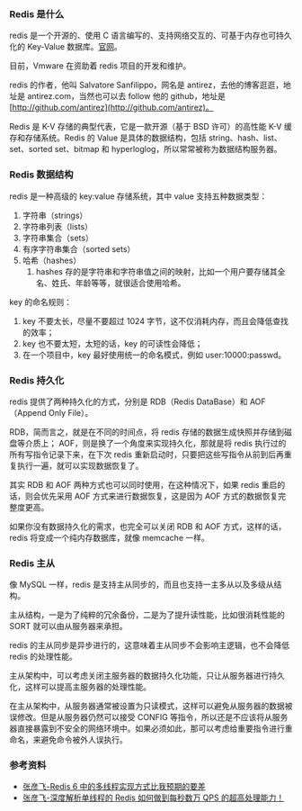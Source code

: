 ### Redis 是什么

redis 是一个开源的、使用 C 语言编写的、支持网络交互的、可基于内存也可持久化的 Key-Value 数据库。[官网](https://redis.io)。

目前，Vmware 在资助着 redis 项目的开发和维护。

redis 的作者，他叫 Salvatore Sanfilippo，网名是 antirez，去他的博客逛逛，地址是 antirez.com，当然也可以去 follow 他的 github，地址是[http://github.com/antirez](http://github.com/antirez)。

Redis 是 K-V 存储的典型代表，它是一款开源（基于 BSD 许可）的高性能 K-V 缓存和存储系统。Redis 的 Value 是具体的数据结构，包括 string、hash、list、set、sorted set、bitmap 和 hyperloglog，所以常常被称为数据结构服务器。

### Redis 数据结构

redis 是一种高级的 key:value 存储系统，其中 value 支持五种数据类型：

1. 字符串（strings）
2. 字符串列表（lists）
3. 字符串集合（sets）
4. 有序字符串集合（sorted sets）
5. 哈希（hashes）
   1. hashes 存的是字符串和字符串值之间的映射，比如一个用户要存储其全名、姓氏、年龄等等，就很适合使用哈希。

key 的命名规则：

1. key 不要太长，尽量不要超过 1024 字节，这不仅消耗内存，而且会降低查找的效率；
2. key 也不要太短，太短的话，key 的可读性会降低；
3. 在一个项目中，key 最好使用统一的命名模式，例如 user:10000:passwd。

### Redis 持久化

redis 提供了两种持久化的方式，分别是 RDB（Redis DataBase）和 AOF（Append Only File）。

RDB，简而言之，就是在不同的时间点，将 redis 存储的数据生成快照并存储到磁盘等介质上；
AOF，则是换了一个角度来实现持久化，那就是将 redis 执行过的所有写指令记录下来，在下次 redis 重新启动时，只要把这些写指令从前到后再重复执行一遍，就可以实现数据恢复了。

其实 RDB 和 AOF 两种方式也可以同时使用，在这种情况下，如果 redis 重启的话，则会优先采用 AOF 方式来进行数据恢复，这是因为 AOF 方式的数据恢复完整度更高。

如果你没有数据持久化的需求，也完全可以关闭 RDB 和 AOF 方式，这样的话，redis 将变成一个纯内存数据库，就像 memcache 一样。

### Redis 主从

像 MySQL 一样，redis 是支持主从同步的，而且也支持一主多从以及多级从结构。

主从结构，一是为了纯粹的冗余备份，二是为了提升读性能，比如很消耗性能的 SORT 就可以由从服务器来承担。

redis 的主从同步是异步进行的，这意味着主从同步不会影响主逻辑，也不会降低 redis 的处理性能。

主从架构中，可以考虑关闭主服务器的数据持久化功能，只让从服务器进行持久化，这样可以提高主服务器的处理性能。

在主从架构中，从服务器通常被设置为只读模式，这样可以避免从服务器的数据被误修改。但是从服务器仍然可以接受 CONFIG 等指令，所以还是不应该将从服务器直接暴露到不安全的网络环境中。如果必须如此，那可以考虑给重要指令进行重命名，来避免命令被外人误执行。

### 参考资料

- [张彦飞-Redis 6 中的多线程实现方式比我预期的要差](https://zhuanlan.zhihu.com/p/523368070)
- [张彦飞-深度解析单线程的 Redis 如何做到每秒数万 QPS 的超高处理能力！](https://zhuanlan.zhihu.com/p/512502929)

